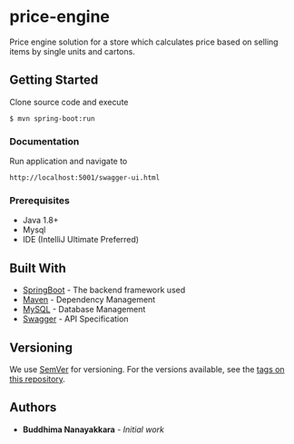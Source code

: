 # price-engine

Price engine solution for a store which calculates price based on selling items by single units and cartons.
## Getting Started

Clone source code and execute 

````
$ mvn spring-boot:run
````

### Documentation

Run application and navigate to
````
http://localhost:5001/swagger-ui.html  
````
### Prerequisites

* Java 1.8+
* Mysql
* IDE (IntelliJ Ultimate Preferred)


## Built With

* [SpringBoot](https://spring.io/projects/spring-boot) - The backend framework used
* [Maven](https://maven.apache.org/) - Dependency Management
* [MySQL](https://www.mysql.com/) - Database Management
* [Swagger](https://swagger.io/) - API Specification

## Versioning

We use [SemVer](http://semver.org/) for versioning. For the versions available, see the [tags on this repository](https://github.com/BuddhimaN/price-engine/tags). 

## Authors

* **Buddhima Nanayakkara** - *Initial work* 

